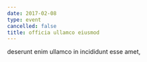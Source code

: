 ```yaml
---
date: 2017-02-08
type: event
cancelled: false
title: officia ullamco eiusmod
---
```

deserunt enim ullamco in incididunt esse amet,